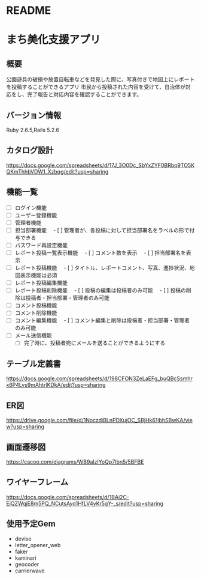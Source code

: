 # README

# まち美化支援アプリ

## 概要
公園遊具の破損や放置自転車などを発見した際に、写真付きで地図上にレポートを投稿することができるアプリ
市民から投稿された内容を受けて、自治体が対応をし、完了報告と対応内容を確認することができます。

## バージョン情報
Ruby 2.6.5,Rails 5.2.6

## カタログ設計
https://docs.google.com/spreadsheets/d/17J_3O0Dc_SbYxZYF0BRbp9TO5KQKmThhbVDW1_Xzbqg/edit?usp=sharing

## 機能一覧
- [ ] ログイン機能
- [ ] ユーザー登録機能
- [ ] 管理者機能
- [ ] 担当部署機能
　- [ ] 管理者が、各投稿に対して担当部署名をラベルの形で付与できる
- [ ] パスワード再設定機能
- [ ] レポート投稿一覧表示機能
　- [ ] コメント数を表示
　- [ ] 担当部署名を表示
- [ ] レポート投稿機能
　- [ ] タイトル、レポートコメント、写真、進捗状況、地図表示機能は必須
- [ ] レポート投稿編集機能
- [ ] レポート投稿削除機能
　- [ ] 投稿の編集は投稿者のみ可能
　- [ ] 投稿の削除は投稿者・担当部署・管理者のみ可能
- [ ] コメント投稿機能
- [ ] コメント削除機能
- [ ] コメント編集機能
　- [ ] コメント編集と削除は投稿者・担当部署・管理者のみ可能
- [ ] メール送信機能
  - [ ] 完了時に、投稿者宛にメールを送ることができるようにする

## テーブル定義書
https://docs.google.com/spreadsheets/d/198CFON3ZeLaEFg_buQBcSsmhrx6P4Lvs9mAhtrlKDkA/edit?usp=sharing

## ER図
https://drive.google.com/file/d/1NoczdiBLnPDXujOC_SBjHk61jbhSBwKA/view?usp=sharing

## 画面遷移図
https://cacoo.com/diagrams/WB9alzIYoQp7Ibn5/5BFBE

## ワイヤーフレーム
https://docs.google.com/spreadsheets/d/1BAi2C-EiQZWqjE8m5PQ_NCutsAyq1HfLV4yKr5qY-_s/edit?usp=sharing

## 使用予定Gem
+ devise
+ letter_opener_web
+ faker
+ kaminari
+ geocoder
+ carrierwave
